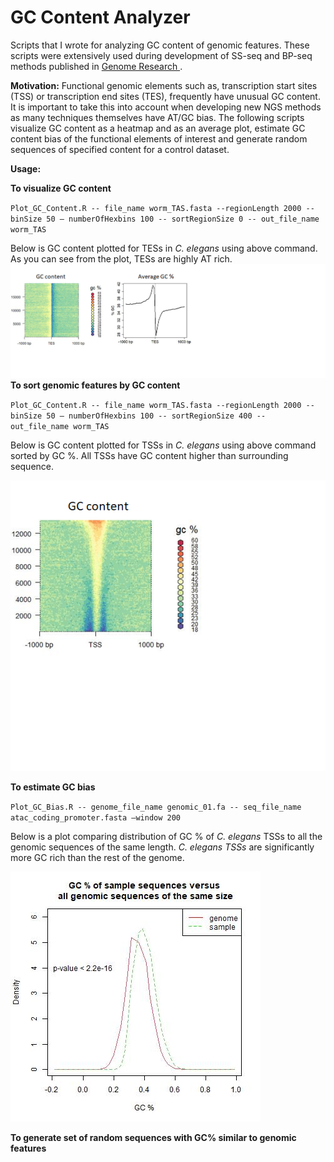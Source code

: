 # GC Content Analyzer
Scripts that I wrote for analyzing GC content of genomic features. These scripts were extensively used during development of SS-seq and BP-seq methods published in [ Genome Research ](https://genome.cshlp.org/content/early/2021/06/24/gr.270082.120).

**Motivation:** Functional genomic elements such as, transcription start sites (TSS) or transcription end sites (TES), frequently have unusual GC content. It is important to take this into account when developing new NGS methods as many techniques themselves have AT/GC bias. The following scripts visualize GC content as a heatmap and as an average plot, estimate GC content bias of the functional elements of interest and generate random sequences of specified content for a control dataset.

**Usage:**

**To visualize GC content**

``Plot_GC_Content.R -- file_name worm_TAS.fasta --regionLength 2000 -- binSize 50 – numberOfHexbins 100 -- sortRegionSize 0 -- out_file_name worm_TAS ``

Below is GC content plotted for TESs in *C. elegans* using above command. As you can see from the plot, TESs are highly AT rich.
<img src=./TES_heatmap_plot.png> 
**To sort genomic features by GC content**

``Plot_GC_Content.R -- file_name worm_TAS.fasta --regionLength 2000 -- binSize 50 – numberOfHexbins 100 -- sortRegionSize 400 -- out_file_name worm_TAS ``

Below is GC content plotted for TSSs in *C. elegans* using above command sorted by GC %. All TSSs have GC content higher than surrounding sequence.

<img src=./GC_Heatmap_Promoters_400.png> 

**To estimate GC bias**

``Plot_GC_Bias.R -- genome_file_name genomic_01.fa -- seq_file_name atac_coding_promoter.fasta –window 200``

Below is a plot comparing distribution of GC % of *C. elegans* TSSs to all the genomic sequences of the same length. *C. elegans TSSs* are significantly more GC rich than the rest of the genome.

<img src=./TSS_coding_GC_bias.jpg> 

**To generate set of random sequences with GC% similar to genomic features**
